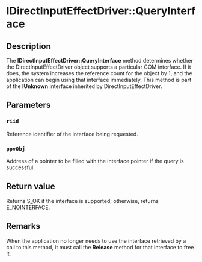 # IDirectInputEffectDriver::QueryInterface

## Description

The **IDirectInputEffectDriver::QueryInterface**  method determines whether the DirectInputEffectDriver object supports a particular COM interface. If it does, the system increases the reference count for the object by 1, and the application can begin using that interface immediately. This method is part of the **IUnknown** interface inherited by DirectInputEffectDriver.

## Parameters

### `riid`

Reference identifier of the interface being requested.

### `ppvObj`

Address of a pointer to be filled with the interface pointer if the query is successful.

## Return value

Returns S_OK if the interface is supported; otherwise, returns E_NOINTERFACE.

## Remarks

When the application no longer needs to use the interface retrieved by a call to this method, it must call the **Release** method for that interface to free it.
